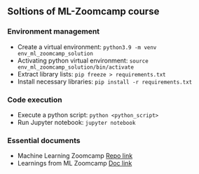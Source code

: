 
## Soltions of ML-Zoomcamp course
### Environment management
- Create a virtual environment: `python3.9 -m venv env_ml_zoomcamp_solution`
- Activating python virtual environment: `source env_ml_zoomcamp_solution/bin/activate`
- Extract library lists: `pip freeze > requirements.txt`
- Install necessary libraries: `pip install -r requirements.txt`

### Code execution
- Execute a python script: `python <python_script>`
- Run Jupyter notebook: `jupyter notebook`


### Essential documents
- Machine Learning Zoomcamp [Repo link](https://github.com/DataTalksClub/machine-learning-zoomcamp)
- Learnings from ML Zoomcamp [Doc link](https://docs.google.com/document/d/14knEaMPLLix-U3F4FSXkuZwH9IY9Prqt6MHWq1SUT14/edit#heading=h.j0re2fkeha6)
